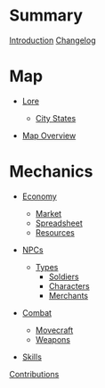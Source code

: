 # Summary

[Introduction](README.md)
[Changelog](CHANGELOG.md)

# Map
- [Lore](map/maplore.md)
  - [City States](map/lore/cities.md)

- [Map Overview](map/mapoverview.md)
# Mechanics
- [Economy](mech/economy.md)
  - [Market](mech/economy/market.md)
  - [Spreadsheet](mech/economy/spreadsheet.md)
  - [Resources](mech/economy/resources.md)

- [NPCs](mech/npc.md)
  - [Types]()
    - [Soldiers](mech/npcs/types/soldier.md)
    - [Characters](mech/npcs/types/characters.md)
    - [Merchants](mech/npcs/types/merchants.md)

- [Combat](mech/combat.md)
  - [Movecraft](mech/combat/movecraft.md)
  - [Weapons]()

- [Skills](mech/skills.md)

[Contributions](misc/contributions.md)
